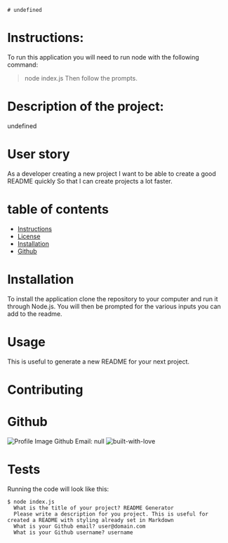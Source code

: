 
    # undefined

  
  # Instructions:
  To run this application you will need to run node with the following command:
  > node index.js
  Then follow the prompts.
  # Description of the project: 
  undefined
  # User story
  As a developer creating a new project 
  I want to be able to create a good README quickly
  So that I can create projects a lot faster.
  # table of contents
  * [Instructions](#Instructions)
  * [License](#License)
  * [Installation](#Installation)
  * [Github](#Github)
  # Installation
  To install the application clone the repository to your computer and run it through Node.js. 
  You will then be prompted for the various inputs you can add to the readme.
  # Usage
  This is useful to generate a new README for your next project.
  # Contributing
  
  
  # Github
  ![Profile Image](undefined)
  Github Email: null
  ![built-with-love](https://forthebadge.com/images/badges/built-with-love.svg)
  # Tests
  Running the code will look like this:
  <pre><code>$ node index.js
  What is the title of your project? README Generator
  Please write a description for you project. This is useful for created a README with styling already set in Markdown
  What is your Github email? user@domain.com
  What is your Github username? username</code></pre>
  
